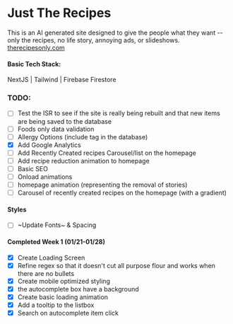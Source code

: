 # Just The Recipes

This is an AI generated site designed to give the people what they want -- only the recipes, no life story, annoying ads, or slideshows.
<a href='therecipesonly.com'>therecipesonly.com</a>

#### Basic Tech Stack:
NextJS | Tailwind | Firebase Firestore

### TODO:
- [ ] Test the ISR to see if the site is really being rebuilt and that new items are being saved to the database
- [ ] Foods only data validation
- [ ] Allergy Options (include tag in the database)
- [x] Add Google Analytics
- [ ] Add Recently Created recipes Carousel/list on the homepage
- [ ] Add recipe reduction animation to homepage
- [ ] Basic SEO
- [ ] Onload animations
- [ ] homepage animation (representing the removal of stories)
- [ ] Carousel of recently created recipes on the homepage (with a gradient)

#### Styles
- [ ] ~Update Fonts~ & Spacing

#### Completed Week 1 (01/21-01/28)
- [x] Create Loading Screen
- [x] Refine regex so that it doesn't cut all purpose flour and works when there are no bullets
- [x] Create mobile optimized styling
- [x] the autocomplete box have a background
- [x] Create basic loading animation
- [x] Add a tooltip to the listbox
- [x] Search on autocomplete item click